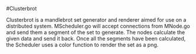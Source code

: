 #Clusterbrot

Clusterbrot is a mandlebrot set generator and renderer aimed for use on a distributed system. MScheduler.go will accept connections from MNode.go and send them a segment of the set to generate. The nodes calculate the given data and send it back. Once all the segments have been calculated, the Scheduler uses a color function to render the set as a png.
